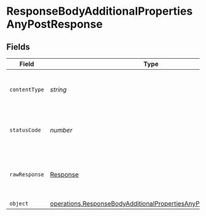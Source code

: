 # ResponseBodyAdditionalPropertiesAnyPostResponse


## Fields

| Field                                                                                                                                                   | Type                                                                                                                                                    | Required                                                                                                                                                | Description                                                                                                                                             |
| ------------------------------------------------------------------------------------------------------------------------------------------------------- | ------------------------------------------------------------------------------------------------------------------------------------------------------- | ------------------------------------------------------------------------------------------------------------------------------------------------------- | ------------------------------------------------------------------------------------------------------------------------------------------------------- |
| `contentType`                                                                                                                                           | *string*                                                                                                                                                | :heavy_check_mark:                                                                                                                                      | HTTP response content type for this operation                                                                                                           |
| `statusCode`                                                                                                                                            | *number*                                                                                                                                                | :heavy_check_mark:                                                                                                                                      | HTTP response status code for this operation                                                                                                            |
| `rawResponse`                                                                                                                                           | [Response](https://developer.mozilla.org/en-US/docs/Web/API/Response)                                                                                   | :heavy_check_mark:                                                                                                                                      | Raw HTTP response; suitable for custom response parsing                                                                                                 |
| `object`                                                                                                                                                | [operations.ResponseBodyAdditionalPropertiesAnyPostResponseBody](../../../sdk/models/operations/responsebodyadditionalpropertiesanypostresponsebody.md) | :heavy_minus_sign:                                                                                                                                      | OK                                                                                                                                                      |